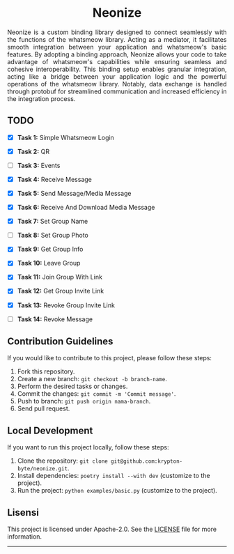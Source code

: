 <center> 

# Neonize

</center>
<p align="justify">Neonize is a custom binding library designed to connect seamlessly with the functions of the whatsmeow library. Acting as a mediator, it facilitates smooth integration between your application and whatsmeow's basic features. By adopting a binding approach, Neonize allows your code to take advantage of whatsmeow's capabilities while ensuring seamless and cohesive interoperability. This binding setup enables granular integration, acting like a bridge between your application logic and the powerful operations of the whatsmeow library. Notably, data exchange is handled through protobuf for streamlined communication and increased efficiency in the integration process.
</p>

## TODO



- [x] **Task 1:** Simple Whatsmeow Login
- [x] **Task 2:** QR
- [ ] **Task 3:** Events
- [x] **Task 4:** Receive Message
- [x] **Task 5:** Send Message/Media Message
- [x] **Task 6:** Receive And Download Media Message
- [x] **Task 7:** Set Group Name
- [ ] **Task 8:** Set Group Photo
- [x] **Task 9:** Get Group Info
- [x] **Task 10:** Leave Group
- [x] **Task 11:** Join Group With Link
- [x] **Task 12:** Get Group Invite Link
- [x] **Task 13:** Revoke Group Invite Link
- [ ] **Task 14:** Revoke Message


## Contribution Guidelines

If you would like to contribute to this project, please follow these steps:

1. Fork this repository.
2. Create a new branch: `git checkout -b branch-name`.
3. Perform the desired tasks or changes.
4. Commit the changes: `git commit -m 'Commit message'`.
5. Push to branch: `git push origin nama-branch`.
6. Send pull request.

## Local Development

If you want to run this project locally, follow these steps:

1. Clone the repository: `git clone git@github.com:krypton-byte/neonize.git`.
2. Install dependencies: `poetry install --with dev` (customize to the project).
3. Run the project: `python examples/basic.py` (customize to the project).

## Lisensi

This project is licensed under Apache-2.0. See the [LICENSE](LICENSE) file for more information.

---
